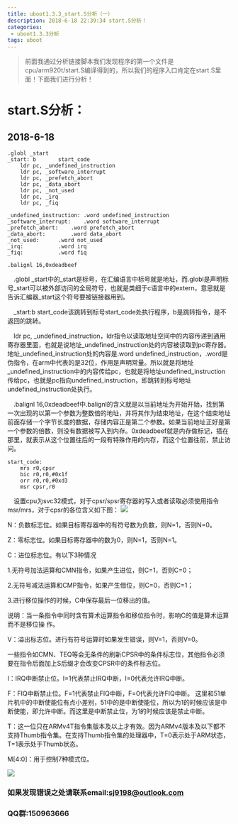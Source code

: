 ```yaml
---
title: uboot1.3.3_start.S分析（一）
description: 2018-6-18 22:39:34 start.S分析！
categories:
 - uboot1.3.3分析
tags: uboot
---
```

>前面我通过分析链接脚本我们发现程序的第一个文件是cpu/arm920t/start.S编译得到的，所以我们的程序入口肯定在start.S里面！下面我们进行分析！

# start.S分析：
## 2018-6-18

	.globl _start
	_start:	b       start_code
		ldr	pc, _undefined_instruction
		ldr	pc, _software_interrupt
		ldr	pc, _prefetch_abort
		ldr	pc, _data_abort
		ldr	pc, _not_used
		ldr	pc, _irq
		ldr	pc, _fiq

	_undefined_instruction:	.word undefined_instruction
	_software_interrupt:	.word software_interrupt
	_prefetch_abort:	.word prefetch_abort
	_data_abort:		.word data_abort
	_not_used:		.word not_used
	_irq:			.word irq
	_fiq:			.word fiq

	.balignl 16,0xdeadbeef

&emsp;.globl _start中的_start是标号，在汇编语言中标号就是地址，而.globl是声明标号_start可以被外部访问的全局符号，也就是类细于c语言中的extern，意思就是告诉汇编器_start这个符号要被链接器用到。

&emsp;_start:b start_code该跳转到标号start_code处执行程序，b是跳转指令，是不返回的跳转。

&emsp;ldr pc, _undefined_instruction，ldr指令以读取地址空间中的内容传递到通用寄存器里面，也就是说地址_undefined_instruction处的内容被读取到pc寄存器。地址_undefined_instruction处的内容是.word undefined_instruction，.word是伪指令，在arm中代表的是32位，作用是声明常量。所以就是将地址_undefined_instruction中的内容传给pc，也就是将地址undefined_instruction传给pc，也就是pc指向undefined_instruction，即跳转到标号地址undefined_instruction处执行。

&emsp;.balignl 16,0xdeadbeef中.balignl的含义就是以当前地址为开始开始，找到第一次出现的以第一个参数为整数倍的地址，并将其作为结束地址，在这个结束地址前面存储一个字节长度的数据，存储内容正是第二个参数。如果当前地址正好是第一个参数的倍数，则没有数据被写入到内存。0xdeadbeef就是内存做标记，插在那里，就表示从这个位置往后的一段有特殊作用的内存，而这个位置往前，禁止访问。

	start_code:
		mrs	r0,cpsr
		bic	r0,r0,#0x1f
		orr	r0,r0,#0xd3
		msr	cpsr,r0
&emsp;设置cpu为svc32模式，对于cpsr/spsr寄存器的写入或者读取必须使用指令msr/mrs，对于cpsr的各位含义如下图：
![](https://i.imgur.com/E7UOpsA.png)

N：负数标志位。如果目标寄存器中的有符号数为负数，则N=1，否则N=0。

Z：零标志位。如果目标寄存器中的数为0，则N=1，否则N=1。

C：进位标志位。有以下3种情况

1.无符号加法运算和CMN指令，如果产生进位，则C=1，否则C=0；

2.无符号减法运算和CMP指令，如果产生借位，则C=0，否则C=1；

3.进行移位操作的时候，C中保存最后一位移出的值。

说明：当一条指令中同时含有算术运算指令和移位指令时，影响C的值是算术运算而不是移位操      作。

V：溢出标志位。进行有符号运算时如果发生错误，则V=1，否则V=0。  

一些指令如CMN、TEQ等会无条件的刷新CPSR中的条件标志位，其他指令必须要在指令后面加上S后缀才会改变CPSR中的条件标志位。
 
I：IRQ中断禁止位。I=1代表禁止IRQ中断，I=0代表允许IRQ中断。

F：FIQ中断禁止位。F=1代表禁止FIQ中断，F=0代表允许FIQ中断。
这里和51单片机中的中断使能位有点小差别，51中的是中断使能位，所以为1的时候应该是中断使能，即允许中断。而这里是中断禁止位，为1的时候应该是禁止中断。
 
T：这一位只在ARMv4T指令集版本及以上才有效。因为ARMv4版本及以下都不支持Thumb指令集。在支持Thumb指令集的处理器中，T=0表示处于ARM状态，T=1表示处于Thumb状态。
 
M[4:0]：用于控制7种模式位。

![](https://i.imgur.com/E5jctaM.png)


### 如果发现错误之处请联系email:sj9198@outlook.com
### QQ群:150963666